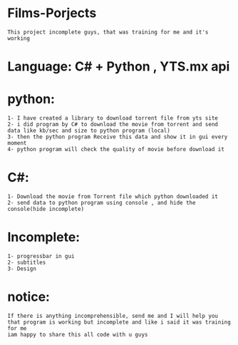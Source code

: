 # Films-Porjects
    This project incomplete guys, that was training for me and it's working
# Language: C# + Python , YTS.mx api
# python:
    1- I have created a library to download torrent file from yts site
    2- i did program by C# to download the movie from torrent and send data like kb/sec and size to python program (local)
    3- then the python program Receive this data and show it in gui every moment
    4- python program will check the quality of movie before download it
    
# C#:
    1- Download the movie from Torrent file which python downloaded it
    2- send data to python program using console , and hide the console(hide incomplete)
    
    
# Incomplete: 
    1- progressbar in gui
    2- subtitles
    3- Design
    
# notice:
    If there is anything incomprehensible, send me and I will help you
    that program is working but incomplete and like i said it was training for me
    iam happy to share this all code with u guys
